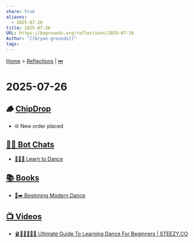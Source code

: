 ```yaml
---
share: true
aliases:
  - 2025-07-26
title: 2025-07-26
URL: https://bagrounds.org/reflections/2025-07-26
Author: "[[bryan-grounds]]"
tags: 
---
```

[Home](../index.md) > [Reflections](./index.md) | [⏮️](./2025-07-25.md)  
# 2025-07-26  
## 🪵 [ChipDrop](https://getchipdrop.com)  
- 🌐 New order placed  
  
## [🤖💬 Bot Chats](../bot-chats/index.md)  
- [💃🕺🎶 Learn to Dance](../bot-chats/learn-to-dance.md)  
  
## [📚 Books](../books/index.md)  
- [💃➡️ Beginning Modern Dance](../books/beginning-modern-dance.md)  
  
## [📺 Videos](../videos/index.md)  
- [🩰🤸‍♀️🧑‍🏫📖 Ultimate Guide To Learning Dance For Beginners | STEEZY.CO](../videos/ultimate-guide-to-learning-dance-for-beginners-steezy-co.md)